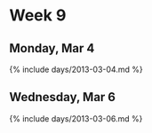 # Week 9



## Monday, Mar 4

{% include days/2013-03-04.md %}

## Wednesday, Mar 6

{% include days/2013-03-06.md %}

